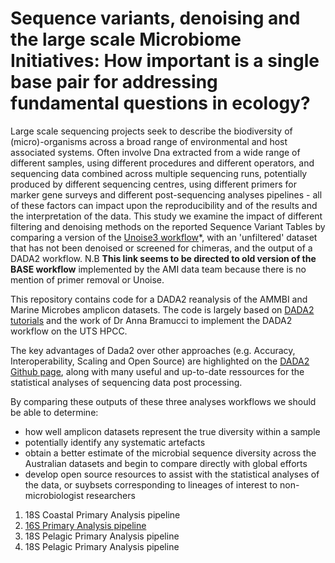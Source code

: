 # Sequence variants, denoising and the large scale Microbiome Initiatives: How important is a single base pair for addressing fundamental questions in ecology?

Large scale sequencing projects seek to describe the biodiversity of (micro)-organisms across a  broad range of environmental and host associated systems. Often involve Dna extracted from a wide range of different samples, using different procedures and different operators, and sequencing data combined across multiple sequencing runs, potentially produced by different sequencing centres, using different primers for marker gene surveys and different post-sequencing analyses pipelines - all of these factors can impact upon the reproducibility and of the results and the interpretation of the data. This study we examine the impact of different filtering and denoising methods on the reported Sequence Variant Tables by comparing a version of the [Unoise3 workflow](https://data.bioplatforms.com/dataset/c532203a-bd1f-4565-bbb7-df3cad5f53c5/resource/92f6a989-bb6f-4005-9b51-0620b431af9f/download/sequence_analysis.pdf)*, with an 'unfiltered' dataset that has not been denoised or screened for chimeras, and the output of a DADA2 workflow. N.B  **This link seems to be directed to old version of the BASE workflow** implemented by the AMI data team because there is no mention of primer removal or Unoise.

This repository contains code for a DADA2 reanalysis of the AMMBI and Marine Microbes amplicon datasets. The code is largely based on [DADA2 tutorials](https://benjjneb.github.io/dada2/tutorial_1_8.html) and the work of Dr Anna Bramucci to implement the DADA2 workflow on the UTS HPCC.

The key advantages of Dada2 over other approaches (e.g. Accuracy, Interoperability, Scaling and Open Source) are highlighted on the [DADA2 Github page](https://benjjneb.github.io/dada2/index.html), along with many useful and up-to-date ressources for the statistical analyses of sequencing data post processing.

By comparing these outputs of these three analyses workflows we should be able to determine:

* how well amplicon datasets represent the true diversity within a sample
* potentially identify any systematic artefacts
* obtain a better estimate of the microbial sequence diversity across the Australian datasets and begin to compare directly with global efforts
* develop open source resources to assist with the statistical analyses of the data, or suybsets corresponding to lineages of interest to non-microbiologist researchers


1. 18S Coastal Primary Analysis pipeline
1. [16S Primary Analysis pipeline](./)
1. 18S Pelagic Primary Analysis pipeline
1. 18S Pelagic Primary Analysis pipeline

